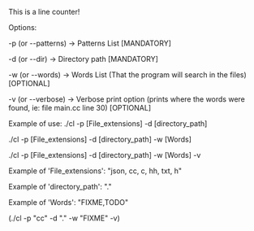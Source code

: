 This is a line counter!

Options:

-p (or --patterns) -> Patterns List [MANDATORY]

-d (or --dir) -> Directory path [MANDATORY]

-w (or --words) -> Words List (That the program will search in the files) [OPTIONAL]

-v (or --verbose) -> Verbose print option (prints where the words were found, ie: file main.cc line 30) [OPTIONAL]

Example of use:
./cl -p [File_extensions] -d [directory_path]

./cl -p [File_extensions] -d [directory_path] -w [Words]

./cl -p [File_extensions] -d [directory_path] -w [Words] -v

Example of 'File_extensions': "json, cc, c, hh, txt, h"

Example of 'directory_path': "."

Example of 'Words': "FIXME,TODO"

(./cl -p "cc" -d "." -w "FIXME" -v)
